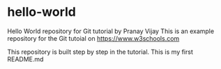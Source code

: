 # hello-world
Hello World repository for Git tutorial by Pranay Vijay
This is an example repository for the Git tutoial on https://www.w3schools.com

This repository is built step by step in the tutorial.
This is my first README.md